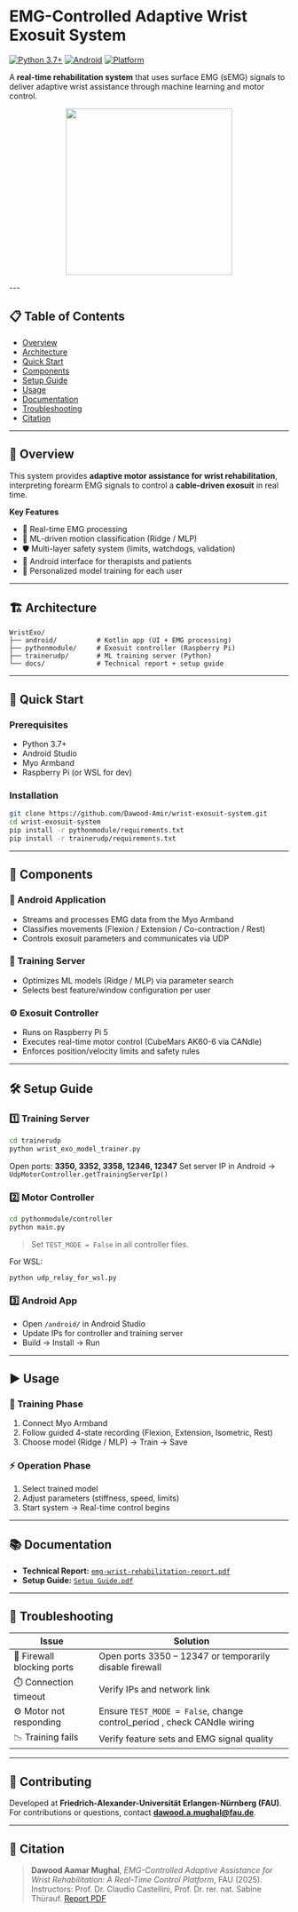 # EMG-Controlled Adaptive Wrist Exosuit System

[![Python 3.7+](https://img.shields.io/badge/python-3.7+-blue.svg)](https://www.python.org/downloads/)
[![Android](https://img.shields.io/badge/Android-Kotlin-green.svg)](https://developer.android.com/)
[![Platform](https://img.shields.io/badge/Platform-Android%20%7C%20Raspberry%20Pi%20%7C%20Python-lightgrey.svg)]()

A **real-time rehabilitation system** that uses surface EMG (sEMG) signals to deliver adaptive wrist assistance through machine learning and motor control.


<p align="center">
  <img src="Report/demo.gif" width="300"/>
</p>
---

## 📋 Table of Contents

* [Overview](#overview)
* [Architecture](#architecture)
* [Quick Start](#quick-start)
* [Components](#components)
* [Setup Guide](#setup-guide)
* [Usage](#usage)
* [Documentation](#documentation)
* [Troubleshooting](#troubleshooting)
* [Citation](#citation)

---

## 🎯 Overview

This system provides **adaptive motor assistance for wrist rehabilitation**, interpreting forearm EMG signals to control a **cable-driven exosuit** in real time.

**Key Features**

* 🧠 Real-time EMG processing 
* 🤖 ML-driven motion classification (Ridge / MLP)
* 🛡️ Multi-layer safety system (limits, watchdogs, validation)
* 📱 Android interface for therapists and patients
* 🔧 Personalized model training for each user

---

## 🏗️ Architecture

```
WristExo/
├── android/          # Kotlin app (UI + EMG processing)
├── pythonmodule/     # Exosuit controller (Raspberry Pi)
├── trainerudp/       # ML training server (Python)
└── docs/             # Technical report + setup guide
```

---

## 🚀 Quick Start

### Prerequisites

* Python 3.7+
* Android Studio
* Myo Armband
* Raspberry Pi (or WSL for dev)

### Installation

```bash
git clone https://github.com/Dawood-Amir/wrist-exosuit-system.git
cd wrist-exosuit-system
pip install -r pythonmodule/requirements.txt
pip install -r trainerudp/requirements.txt
```

---

## 🧩 Components

### 📱 Android Application

* Streams and processes EMG data from the Myo Armband
* Classifies movements (Flexion / Extension / Co-contraction / Rest)
* Controls exosuit parameters and communicates via UDP

### 🧠 Training Server

* Optimizes ML models (Ridge / MLP) via parameter search
* Selects best feature/window configuration per user

### ⚙️ Exosuit Controller

* Runs on Raspberry Pi 5
* Executes real-time motor control (CubeMars AK60-6 via CANdle)
* Enforces position/velocity limits and safety rules

---

## 🛠️ Setup Guide

### 1️⃣ Training Server

```bash
cd trainerudp
python wrist_exo_model_trainer.py
```

Open ports: **3350, 3352, 3358, 12346, 12347**
Set server IP in Android → `UdpMotorController.getTrainingServerIp()`

### 2️⃣ Motor Controller

```bash
cd pythonmodule/controller
python main.py
```

> Set `TEST_MODE = False` in all controller files.

For WSL:

```bash
python udp_relay_for_wsl.py
```

### 3️⃣ Android App

* Open `/android/` in Android Studio
* Update IPs for controller and training server
* Build → Install → Run

---

## ▶️ Usage

### 🧾 Training Phase

1. Connect Myo Armband
2. Follow guided 4-state recording (Flexion, Extension, Isometric, Rest)
3. Choose model (Ridge / MLP) → Train → Save

### ⚡ Operation Phase

1. Select trained model
2. Adjust parameters (stiffness, speed, limits)
3. Start system → Real-time control begins

---

## 📚 Documentation

* **Technical Report:** [`emg-wrist-rehabilitation-report.pdf`](Report/emg-wrist-rehabilitation-report.pdf)
* **Setup Guide:** [`Setup Guide.pdf`](Report/Setup%20Guide.pdf)

---

## 🧩 Troubleshooting

| Issue                      | Solution                                                |
| -------------------------- | ------------------------------------------------------- |
| 🔴 Firewall blocking ports | Open ports 3350 – 12347 or temporarily disable firewall |
| ⏱️ Connection timeout      | Verify IPs and network link                             |
| ⚙️ Motor not responding    | Ensure `TEST_MODE = False`, change control_period , check CANdle wiring      |
| 📉 Training fails          | Verify feature sets and EMG signal quality              |

---

## 🤝 Contributing

Developed at **Friedrich-Alexander-Universität Erlangen-Nürnberg (FAU)**.
For contributions or questions, contact **[dawood.a.mughal@fau.de](mailto:dawood.a.mughal@fau.de)**.

---

## 📄 Citation

> **Dawood Aamar Mughal**, *EMG-Controlled Adaptive Assistance for Wrist Rehabilitation: A Real-Time Control Platform*, FAU (2025).
> Instructors: Prof. Dr. Claudio Castellini, Prof. Dr. rer. nat. Sabine Thürauf.
> [Report PDF](docs/emg-wrist-rehabilitation-report.pdf)



